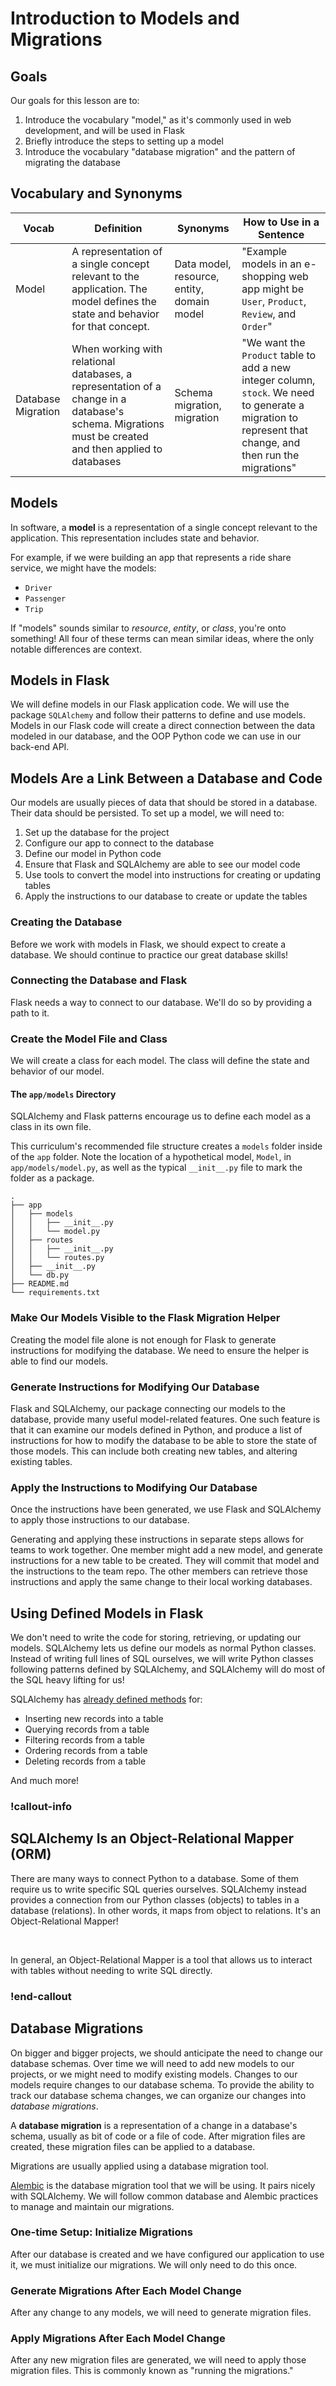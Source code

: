 # Introduction to Models and Migrations

<!-- FLASK UPDATE -->
<!-- <iframe src="https://adaacademy.hosted.panopto.com/Panopto/Pages/Embed.aspx?pid=d1fcd890-3fb6-404d-b28f-ad110031a865&autoplay=false&offerviewer=true&showtitle=true&showbrand=false&start=0&interactivity=all" height="405" width="720" style="border: 1px solid #464646;" allowfullscreen allow="autoplay"></iframe> -->

## Goals

Our goals for this lesson are to:

1. Introduce the vocabulary "model," as it's commonly used in web development, and will be used in Flask
1. Briefly introduce the steps to setting up a model
1. Introduce the vocabulary "database migration" and the pattern of migrating the database

## Vocabulary and Synonyms

| Vocab | Definition | Synonyms | How to Use in a Sentence |
| ----- | ---------- | -------- | ------------------------ |
| Model | A representation of a single concept relevant to the application. The model defines the state and behavior for that concept. | Data model, resource, entity, domain model | "Example models in an e-shopping web app might be `User`, `Product`, `Review`, and `Order`" |
| Database Migration | When working with relational databases, a representation of a change in a database's schema. Migrations must be created and then applied to databases | Schema migration, migration | "We want the `Product` table to add a new integer column, `stock`. We need to generate a migration to represent that change, and then run the migrations" |

## Models

In software, a **model** is a representation of a single concept relevant to the application. This representation includes state and behavior.

For example, if we were building an app that represents a ride share service, we might have the models:

- `Driver`
- `Passenger`
- `Trip`

If "models" sounds similar to _resource_, _entity_, or _class_, you're onto something! All four of these terms can mean similar ideas, where the only notable differences are context.

## Models in Flask

We will define models in our Flask application code. We will use the package `SQLAlchemy` and follow their patterns to define and use models. Models in our Flask code will create a direct connection between the data modeled in our database, and the OOP Python code we can use in our back-end API.


## Models Are a Link Between a Database and Code

Our models are usually pieces of data that should be stored in a database. Their data should be persisted. To set up a model, we will need to:

1. Set up the database for the project
1. Configure our app to connect to the database
1. Define our model in Python code
1. Ensure that Flask and SQLAlchemy are able to see our model code
1. Use tools to convert the model into instructions for creating or updating tables
1. Apply the instructions to our database to create or update the tables

### Creating the Database

Before we work with models in Flask, we should expect to create a database. We should continue to practice our great database skills!


### Connecting the Database and Flask

Flask needs a way to connect to our database. We'll do so by providing a path to it.


### Create the Model File and Class

We will create a class for each model. The class will define the state and behavior of our model.

#### The `app/models` Directory

SQLAlchemy and Flask patterns encourage us to define each model as a class in its own file.

This curriculum's recommended file structure creates a `models` folder inside of the `app` folder. Note the location of a hypothetical model, `Model`, in `app/models/model.py`, as well as the typical `__init__.py` file to mark the folder as a package.

```
.
├── app
│   ├── models
│   │   ├── __init__.py
│   │   └── model.py
│   ├── routes
│   │   ├── __init__.py
│   │   └── routes.py
│   ├── __init__.py
│   └── db.py
├── README.md
└── requirements.txt
```

### Make Our Models Visible to the Flask Migration Helper

Creating the model file alone is not enough for Flask to generate instructions for modifying the database. We need to ensure the helper is able to find our models.

### Generate Instructions for Modifying Our Database

Flask and SQLAlchemy, our package connecting our models to the database, provide many useful model-related features. One such feature is that it can examine our models defined in Python, and produce a list of instructions for how to modify the database to be able to store the state of those models. This can include both creating new tables, and altering existing tables.

### Apply the Instructions to Modifying Our Database

Once the instructions have been generated, we use Flask and SQLAlchemy to apply those instructions to our database.

Generating and applying these instructions in separate steps allows for teams to work together. One member might add a new model, and generate instructions for a new table to be created. They will commit that model and the instructions to the team repo. The other members can retrieve those instructions and apply the same change to their local working databases.

## Using Defined Models in Flask

We don't need to write the code for storing, retrieving, or updating our models. SQLAlchemy lets us define our models as normal Python classes. Instead of writing full lines of SQL ourselves, we will write Python classes following patterns defined by SQLAlchemy, and SQLAlchemy will do most of the SQL heavy lifting for us!

SQLAlchemy has [already defined methods](https://flask-sqlalchemy.palletsprojects.com/en/3.1.x/queries/) for:

- Inserting new records into a table
- Querying records from a table
- Filtering records from a table
- Ordering records from a table
- Deleting records from a table

And much more!

### !callout-info

## SQLAlchemy Is an Object-Relational Mapper (ORM)

There are many ways to connect Python to a database. Some of them require us to write specific SQL queries ourselves. SQLAlchemy instead provides a connection from our Python classes (objects) to tables in a database (relations). In other words, it maps from object to relations. It's an Object-Relational Mapper!

<br />

In general, an Object-Relational Mapper is a tool that allows us to interact with tables without needing to write SQL directly.

### !end-callout

## Database Migrations

On bigger and bigger projects, we should anticipate the need to change our database schemas. Over time we will need to add new models to our projects, or we might need to modify existing models. Changes to our models require changes to our database schema. To provide the ability to track our database schema changes, we can organize our changes into _database migrations_.

A **database migration** is a representation of a change in a database's schema, usually as bit of code or a file of code. After migration files are created, these migration files can be applied to a database.

Migrations are usually applied using a database migration tool.

[Alembic](https://alembic.sqlalchemy.org/en/latest/) is the database migration tool that we will be using. It pairs nicely with SQLAlchemy. We will follow common database and Alembic practices to manage and maintain our migrations.

### One-time Setup: Initialize Migrations

After our database is created and we have configured our application to use it, we must initialize our migrations. We will only need to do this once.

### Generate Migrations After Each Model Change

After any change to any models, we will need to generate migration files.

### Apply Migrations After Each Model Change

After any new migration files are generated, we will need to apply those migration files. This is commonly known as "running the migrations."
